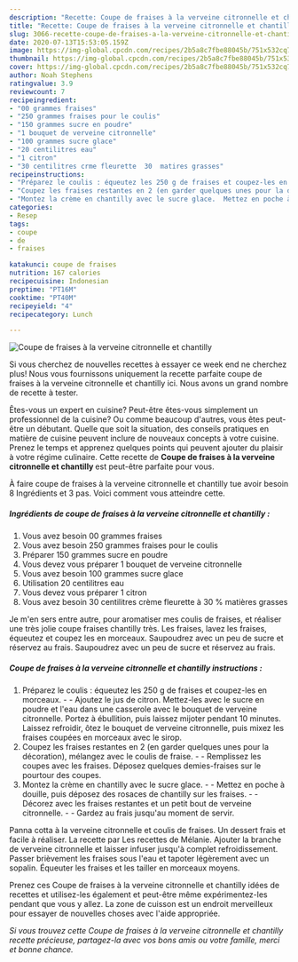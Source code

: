 ```yaml
---
description: "Recette: Coupe de fraises à la verveine citronnelle et chantilly"
title: "Recette: Coupe de fraises à la verveine citronnelle et chantilly"
slug: 3066-recette-coupe-de-fraises-a-la-verveine-citronnelle-et-chantilly
date: 2020-07-13T15:53:05.159Z
image: https://img-global.cpcdn.com/recipes/2b5a8c7fbe88045b/751x532cq70/coupe-de-fraises-a-la-verveine-citronnelle-et-chantilly-photo-principale-de-la-recette.jpg
thumbnail: https://img-global.cpcdn.com/recipes/2b5a8c7fbe88045b/751x532cq70/coupe-de-fraises-a-la-verveine-citronnelle-et-chantilly-photo-principale-de-la-recette.jpg
cover: https://img-global.cpcdn.com/recipes/2b5a8c7fbe88045b/751x532cq70/coupe-de-fraises-a-la-verveine-citronnelle-et-chantilly-photo-principale-de-la-recette.jpg
author: Noah Stephens
ratingvalue: 3.9
reviewcount: 7
recipeingredient:
- "00 grammes fraises"
- "250 grammes fraises pour le coulis"
- "150 grammes sucre en poudre"
- "1 bouquet de verveine citronnelle"
- "100 grammes sucre glace"
- "20 centilitres eau"
- "1 citron"
- "30 centilitres crme fleurette  30  matires grasses"
recipeinstructions:
- "Préparez le coulis : équeutez les 250 g de fraises et coupez-les en morceaux.   Ajoutez le jus de citron. Mettez-les avec le sucre en poudre et l&#39;eau dans une casserole avec le bouquet de verveine citronnelle. Portez à ébullition, puis laissez mijoter pendant 10 minutes. Laissez refroidir, ôtez le bouquet de verveine citronnelle, puis mixez les fraises coupées en morceaux avec le sirop."
- "Coupez les fraises restantes en 2 (en garder quelques unes pour la décoration), mélangez avec le coulis de fraise.  Remplissez les coupes avec les fraises. Déposez quelques demies-fraises sur le pourtour des coupes."
- "Montez la crème en chantilly avec le sucre glace.  Mettez en poche à douille, puis déposez des rosaces de chantilly sur les fraises.   Décorez avec les fraises restantes et un petit bout de verveine citronnelle.  Gardez au frais jusqu&#39;au moment de servir."
categories:
- Resep
tags:
- coupe
- de
- fraises

katakunci: coupe de fraises 
nutrition: 167 calories
recipecuisine: Indonesian
preptime: "PT16M"
cooktime: "PT40M"
recipeyield: "4"
recipecategory: Lunch

---
```



![Coupe de fraises à la verveine citronnelle et chantilly](https://img-global.cpcdn.com/recipes/2b5a8c7fbe88045b/751x532cq70/coupe-de-fraises-a-la-verveine-citronnelle-et-chantilly-photo-principale-de-la-recette.jpg)

Si vous cherchez de nouvelles recettes à essayer ce week end ne cherchez plus! Nous vous fournissons uniquement la recette parfaite coupe de fraises à la verveine citronnelle et chantilly ici. Nous avons un grand nombre de recette à tester.

Êtes-vous un expert en cuisine? Peut-être êtes-vous simplement un professionnel de la cuisine? Ou comme beaucoup d'autres, vous êtes peut-être un débutant. Quelle que soit la situation, des conseils pratiques en matière de cuisine peuvent inclure de nouveaux concepts à votre cuisine. Prenez le temps et apprenez quelques points qui peuvent ajouter du plaisir à votre régime culinaire. Cette recette de <strong> Coupe de fraises à la verveine citronnelle et chantilly </strong> est peut-être parfaite pour vous.

<!--inarticleads1-->

À faire coupe de fraises à la verveine citronnelle et chantilly tue avoir besoin 8 Ingrédients et 3 pas. Voici comment vous atteindre cette.

##### Ingrédients de coupe de fraises à la verveine citronnelle et chantilly :

1. Vous avez besoin 00 grammes fraises
1. Vous avez besoin 250 grammes fraises pour le coulis
1. Préparer 150 grammes sucre en poudre
1. Vous devez vous préparer 1 bouquet de verveine citronnelle
1. Vous avez besoin 100 grammes sucre glace
1. Utilisation 20 centilitres eau
1. Vous devez vous préparer 1 citron
1. Vous avez besoin 30 centilitres crème fleurette à 30 % matières grasses


Je m&#39;en sers entre autre, pour aromatiser mes coulis de fraises, et réaliser une très jolie coupe fraises chantilly très. Les fraises, lavez les fraises, équeutez et coupez les en morceaux. Saupoudrez avec un peu de sucre et réservez au frais. Saupoudrez avec un peu de sucre et réservez au frais. 

<!--inarticleads2-->

##### Coupe de fraises à la verveine citronnelle et chantilly instructions :

1. Préparez le coulis : équeutez les 250 g de fraises et coupez-les en morceaux. -  -  Ajoutez le jus de citron. Mettez-les avec le sucre en poudre et l&#39;eau dans une casserole avec le bouquet de verveine citronnelle. Portez à ébullition, puis laissez mijoter pendant 10 minutes. Laissez refroidir, ôtez le bouquet de verveine citronnelle, puis mixez les fraises coupées en morceaux avec le sirop.
1. Coupez les fraises restantes en 2 (en garder quelques unes pour la décoration), mélangez avec le coulis de fraise. -  - Remplissez les coupes avec les fraises. Déposez quelques demies-fraises sur le pourtour des coupes.
1. Montez la crème en chantilly avec le sucre glace. -  - Mettez en poche à douille, puis déposez des rosaces de chantilly sur les fraises.  -  - Décorez avec les fraises restantes et un petit bout de verveine citronnelle. -  - Gardez au frais jusqu&#39;au moment de servir.


Panna cotta à la verveine citronnelle et coulis de fraises. Un dessert frais et facile à réaliser. La recette par Les recettes de Mélanie. Ajouter la branche de verveine citronnelle et laisser infuser jusqu&#39;à complet refroidissement. Passer brièvement les fraises sous l&#39;eau et tapoter légèrement avec un sopalin. Équeuter les fraises et les tailler en morceaux moyens. 

<!--inarticleads1-->

<p>
Prenez ces Coupe de fraises à la verveine citronnelle et chantilly idées de recettes et utilisez-les également et peut-être même expérimentez-les pendant que vous y allez. La zone de cuisson est un endroit merveilleux pour essayer de nouvelles choses avec l'aide appropriée.
</p>

<p>
<i>Si vous trouvez cette Coupe de fraises à la verveine citronnelle et chantilly recette précieuse, partagez-la avec vos bons amis ou votre famille, merci et bonne chance.</i>
</p>

